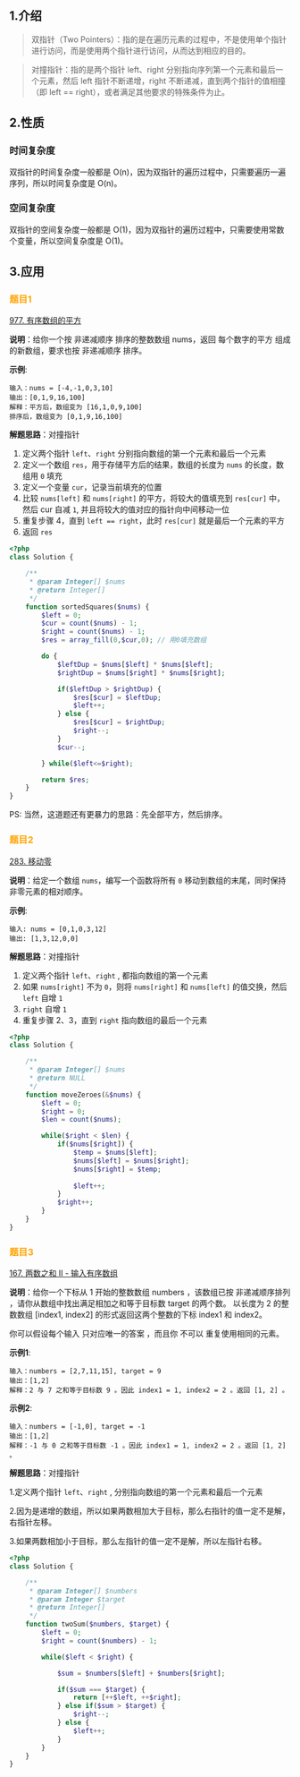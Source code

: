 ## 1.介绍
> 双指针（Two Pointers）：指的是在遍历元素的过程中，不是使用单个指针进行访问，而是使用两个指针进行访问，从而达到相应的目的。

> 对撞指针：指的是两个指针 left、right 分别指向序列第一个元素和最后一个元素，然后 left 指针不断递增，right 不断递减，直到两个指针的值相撞（即 left == right），或者满足其他要求的特殊条件为止。

## 2.性质

### 时间复杂度
双指针的时间复杂度一般都是 O(n)，因为双指针的遍历过程中，只需要遍历一遍序列，所以时间复杂度是 O(n)。

### 空间复杂度
双指针的空间复杂度一般都是 O(1)，因为双指针的遍历过程中，只需要使用常数个变量，所以空间复杂度是 O(1)。

## 3.应用

### <font style="color:orange"> 题目1 </font>

[977. 有序数组的平方](https://leetcode.cn/problems/squares-of-a-sorted-array/)

**说明**：给你一个按 非递减顺序 排序的整数数组 nums，返回 每个数字的平方 组成的新数组，要求也按 非递减顺序 排序。

**示例**:

```
输入：nums = [-4,-1,0,3,10]
输出：[0,1,9,16,100]
解释：平方后，数组变为 [16,1,0,9,100]
排序后，数组变为 [0,1,9,16,100]
```

**解题思路**：对撞指针
1. 定义两个指针 `left`、`right` 分别指向数组的第一个元素和最后一个元素
2. 定义一个数组 `res`，用于存储平方后的结果，数组的长度为 `nums` 的长度，数组用 `0` 填充
3. 定义一个变量 `cur`，记录当前填充的位置
4. 比较 `nums[left]` 和 `nums[right]` 的平方，将较大的值填充到 `res[cur]` 中，然后 cur 自减 `1`, 并且将较大的值对应的指针向中间移动一位
5. 重复步骤 4，直到 `left == right`，此时 `res[cur]` 就是最后一个元素的平方
6. 返回 `res`

```php
<?php
class Solution {

    /**
     * @param Integer[] $nums
     * @return Integer[]
     */
    function sortedSquares($nums) {
        $left = 0;
        $cur = count($nums) - 1;
        $right = count($nums) - 1;
        $res = array_fill(0,$cur,0); // 用0填充数组

        do {
            $leftDup = $nums[$left] * $nums[$left];
            $rightDup = $nums[$right] * $nums[$right];

            if($leftDup > $rightDup) {
                $res[$cur] = $leftDup;
                $left++;
            } else {
                $res[$cur] = $rightDup;
                $right--;
            }
            $cur--;

        } while($left<=$right);

        return $res;
    }
}
```

PS: 当然，这道题还有更暴力的思路：先全部平方，然后排序。

### <font style="color:orange"> 题目2 </font>

[283. 移动零](https://leetcode.cn/problems/move-zeroes/)

**说明**：给定一个数组 `nums`，编写一个函数将所有 `0` 移动到数组的末尾，同时保持非零元素的相对顺序。

**示例**:

```
输入: nums = [0,1,0,3,12]
输出: [1,3,12,0,0]
```

**解题思路**：对撞指针
1. 定义两个指针 `left`、`right` , 都指向数组的第一个元素
2. 如果 `nums[right]` 不为 `0`，则将 `nums[right]` 和 `nums[left]` 的值交换，然后 `left` 自增 `1`
3. `right` 自增 `1`
4. 重复步骤 2、3，直到 `right` 指向数组的最后一个元素

```php
<?php
class Solution {

    /**
     * @param Integer[] $nums
     * @return NULL
     */
    function moveZeroes(&$nums) {
        $left = 0;
        $right = 0;
        $len = count($nums);

        while($right < $len) {
            if($nums[$right]) {
                $temp = $nums[$left];
                $nums[$left] = $nums[$right];
                $nums[$right] = $temp;
                
                $left++;
            }
            $right++;
        }
    }
}
```

### <font style="color:orange"> 题目3 </font>

[167. 两数之和 II - 输入有序数组](https://leetcode.cn/problems/two-sum-ii-input-array-is-sorted/)

**说明**：给你一个下标从 1 开始的整数数组 numbers ，该数组已按 非递减顺序排列  ，请你从数组中找出满足相加之和等于目标数 target 的两个数。
以长度为 2 的整数数组 [index1, index2] 的形式返回这两个整数的下标 index1 和 index2。

你可以假设每个输入 只对应唯一的答案 ，而且你 不可以 重复使用相同的元素。

**示例1**:

```
输入：numbers = [2,7,11,15], target = 9
输出：[1,2]
解释：2 与 7 之和等于目标数 9 。因此 index1 = 1, index2 = 2 。返回 [1, 2] 。
```

**示例2**:

```
输入：numbers = [-1,0], target = -1
输出：[1,2]
解释：-1 与 0 之和等于目标数 -1 。因此 index1 = 1, index2 = 2 。返回 [1, 2] 。
```

**解题思路**：对撞指针 

1.定义两个指针 `left`、`right` , 分别指向数组的第一个元素和最后一个元素

2.因为是递增的数组，所以如果两数相加大于目标，那么右指针的值一定不是解，右指针左移。

3.如果两数相加小于目标，那么左指针的值一定不是解，所以左指针右移。

```php
<?php
class Solution {

    /**
     * @param Integer[] $numbers
     * @param Integer $target
     * @return Integer[]
     */
    function twoSum($numbers, $target) {
        $left = 0;
        $right = count($numbers) - 1;

        while($left < $right) {

            $sum = $numbers[$left] + $numbers[$right];

            if($sum === $target) {
                return [++$left, ++$right];
            } else if($sum > $target) {
                $right--;
            } else {
                $left++;
            }
        }
    }
}
```